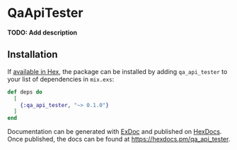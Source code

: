 # QaApiTester

**TODO: Add description**

## Installation

If [available in Hex](https://hex.pm/docs/publish), the package can be installed
by adding `qa_api_tester` to your list of dependencies in `mix.exs`:

```elixir
def deps do
  [
    {:qa_api_tester, "~> 0.1.0"}
  ]
end
```

Documentation can be generated with [ExDoc](https://github.com/elixir-lang/ex_doc)
and published on [HexDocs](https://hexdocs.pm). Once published, the docs can
be found at <https://hexdocs.pm/qa_api_tester>.

